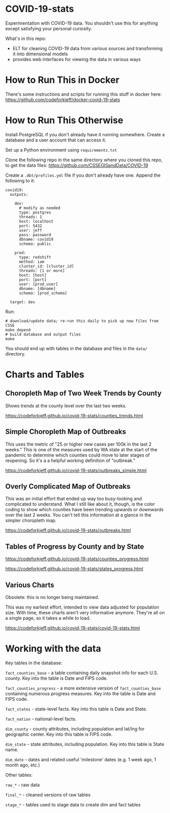 
# COVID-19-stats

Experimentation with COVID-19 data. You shouldn't use this for anything
except satisfying your personal curiosity.

What's in this repo:
- ELT for cleaning COVID-19 data from various sources and transforming it into dimensional models
- provides web interfaces for viewing the data in various ways

# How to Run This in Docker

There's some instructions and scripts for running this stuff in docker here:
https://github.com/codeforkjeff/docker-covid-19-stats

# How to Run This Otherwise

Install PostgreSQL if you don't already have it running somewhere. Create a database
and a user account that can access it.

Set up a Python environment using `requirements.txt`

Clone the following repo in the same directory where you cloned this repo, to get
the data files:
https://github.com/CSSEGISandData/COVID-19

Create a `.dbt/profiles.yml` file if you don't already have one. Append the
following to it:

```
covid19:
  outputs:

    dev:
      # modify as needed
      type: postgres
      threads: 1
      host: localhost
      port: 5432
      user: jeff
      pass: password
      dbname: covid19
      schema: public

    prod:
      type: redshift
      method: iam
      cluster_id: [cluster_id]
      threads: [1 or more]
      host: [host]
      port: [port]
      user: [prod_user]
      dbname: [dbname]
      schema: [prod_schema]

  target: dev
```

Run:

```
# download/update data; re-run this daily to pick up new files from CSSE
make depend
# build database and output files
make
```

You should end up with tables in the database and files in the `data/` directory.

# Charts and Tables

## Choropleth Map of Two Week Trends by County

Shows trends at the county level over the last two weeks.

<https://codeforkjeff.github.io/covid-19-stats/counties_trends.html>

## Simple Choropleth Map of Outbreaks

This uses the metric of "25 or higher new cases per 100k in the last 2 weeks." This is one of the measures used by WA
state at the start of the pandemic to determine which counties could move to later stages of reopening. So it's a
a helpful working definition of "outbreak."

<https://codeforkjeff.github.io/covid-19-stats/outbreaks_simple.html>

## Overly Complicated Map of Outbreaks

This was an initial effort that ended up way too busy-looking and complicated to understand. What I still like about it,
though, is the color coding to show which counties have been trending upwards or downwards over the last 2 weeks. You
can't tell this information at a glance in the simpler choropleth map.

<https://codeforkjeff.github.io/covid-19-stats/outbreaks.html>

## Tables of Progress by County and by State

<https://codeforkjeff.github.io/covid-19-stats/counties_progress.html>

<https://codeforkjeff.github.io/covid-19-stats/states_progress.html>

## Various Charts

Obsolete: this is no longer being maintained.

This was my earliest effort, intended to view data adjusted for population size. With time, these charts aren't very
informative anymore. They're all on a single page, so it takes a while to load.

<https://codeforkjeff.github.io/covid-19-stats/covid-19-stats.html>

# Working with the data

Key tables in the database:

`fact_counties_base` - a table containing daily snapshot info for each U.S.
county. Key into the table is Date and FIPS code.

`fact_counties_progress` - a more extensive version of `fact_counties_base`
containing numerous progress measures. Key into the table is Date and FIPS
code.

`fact_states` - state-level facts. Key into this table is Date and State.

`fact_nation` - national-level facts.

`dim_county` - county attributes, including population and lat/lng for
geographic center. Key into this table is FIPS code.

`dim_state` - state attributes, including population. Key into this table
is State name.

`dim_date` - dates and related useful 'milestone' dates (e.g. 1 week ago, 1 month ago, etc.)

Other tables:

`raw_*` - raw data

`final_*` - cleaned versions of raw tables

`stage_*` - tables used to stage data to create dim and fact tables

